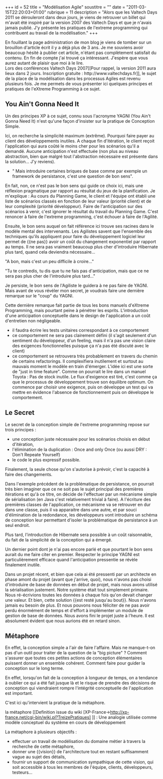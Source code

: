 +++
id = 52
title = "Modélisation Agile"
soustitre = ""
date = "2011-03-15T22:20:03+01:00"
rubrique = 11
description = "Alors que les Valtech Days 2011 se dérouleront dans deux jours, je viens de retrouver un billet qui m'avait été inspiré par la version 2007 des Valtech Days et que je n'avais jamais publié. J'y présente les pratiques de l'extreme programming qui contribuent au travail de la modélisation."
+++

<div class="chapo">En fouillant la page administration de mon blog je viens de tomber sur un brouillon d'article écrit il y a déjà plus de 3 ans. Je me souviens avoir beaucoup hésité à publier cet article, n'étant pas complètement satisfait du contenu. En fin de compte j'ai trouvé ça intéressant. J'espère que vous aurez autant de plaisir que moi à le lire.</div>
Lors des conférences Valtech Days 2007[[Pour rappel, la version 2011 aura lieux dans 2 jours. Inscription gratuite : http://www.valtechdays.fr]], le sujet de la place de la modélisation dans les processus Agiles est revenu plusieurs fois. Je me permets de vous présenter ici quelques principes et pratiques de l'eXtreme Programming à ce sujet.

## You Ain't Gonna Need It
Un des principes XP à ce sujet, connu sous l'acronyme YAGNI (You Ain't Gonna Need It) n'est qu'une façon d'insister sur la pratique de Conception Simple.

Ici, on recherche la simplicité maximum (extrême). Pourquoi faire payer au client des développements inutiles. A chaque fin d'itération, le client reçoit l'application qui aura coûté le moins cher pour les scénarios qu'il a demandé. Aucune anticipation n'est effectuée (non plus au niveau abstraction, bien que malgré tout l'abstraction nécessaire est présente dans la solution... J'y reviens).

- " Mais introduire certaines briques de base comme par exemple un framework de persistance, c'est une question de bon sens".

En fait, non, ce n'est pas le bon sens qui guide ce choix ici, mais une réflexion pragmatique par rapport au résultat du jeux de la planification.
Je m'explique :
Au cours du Planning Game, le client et l'équipe ont établi une liste de scénarios classés en fonction de leur valeur (priorité client) et de leur complexité (priorité développeur). Faire de l'anticipation sur des scénarios à venir, c'est ignorer le résultat du travail du Planning Game. C'est renoncer à faire de l'extreme programming, c'est échouer à faire de l'Agilité. 

Ensuite, le bon sens auquel on fait référence ici trouve ses racines dans le modèle mental des intervenants. Les Agilistes savent que l'ensemble des techniques qu'ils appliquent pour faire du développement logiciel leur permet de {{ne pas}} avoir un coût du changement exponentiel par rapport au temps. Il ne sera pas vraiment beaucoup plus cher d'introduire Hibernate plus tard, quand cela deviendra nécessaire... 

"A bon, mais c'est un peu difficile à croire..."

"Tu te contredis, tu dis que tu ne fais pas d'anticipation, mais que ce ne sera pas plus cher de l'introduire plus tard..."

Je persiste, le bon sens de l'Agiliste le guidera à ne pas faire de YAGNI. 
Mais avant de vous révéler mon secret, je voudrais faire une dernière remarque sur le "coup" du YAGNI.

Cette dernière remarque fait partie de tous les bons manuels d'eXtreme Programming, mais pourtant peine à pénétrer les esprits. L'introduction d'une anticipation conceptuelle dans le design de l'application a un coût d'entretien non négligeable. 
- il faudra écrire les tests unitaires correspondant à ce comportement
- ce comportement ne sera pas clairement défini (il s'agit seulement d'un sentiment du développeur, d'un feeling, mais il n'a pas une vision claire des exigences fonctionnelles puisque ça n'a pas été discuté avec le client)
- ce comportement se retrouvera très probablement en travers du chemin de certains refactorings. Il complexifiera inutilement et surtout au mauvais moment le modèle en train d'émerger.
L'idée ici est une sorte de "just in time feature". Comme on pourrait le lire dans un manuel Toyota : Pas de stock inutile. Le flux d'exigence est tiré, c'est comme ça que le processus de développement trouve son équilibre optimum. On commence par choisir une exigence, puis on développe un test qui va mettre en évidence l'absence de fonctionnement puis on développe le comportement.

## Le Secret
Le secret de la conception simple de l'extreme programming repose sur trois principes :

- une conception juste nécessaire pour les scénarios choisis en début d'itération,
- l'élimination de la duplication : Once and only Once (ou aussi DRY : Don't Repeate Yourself)
- le code le plus expressif possible.


Finalement, la seule chose qu'on s'autorise à prévoir, c'est la capacité à faire des changements. 

Dans l'exemple précédent de la problématique de persistance, on pourrait très bien imaginer que ce ne soit pas le sujet principal des premières itérations et qu'à ce titre, on décide de l'effectuer par un mécanisme simple de sérialisation (en Java c'est relativement trivial à faire). A l'écriture des premières classes de l'application, ce mécanisme va se retrouver en dur dans une classe, puis il va apparaitre dans une autre, et par souci d'élimination de la redondance, les développeurs vont introduire un schéma de conception leur permettant d'isoler la problématique de persistance à un seul endroit.

Plus tard, l'introduction de Hibernate sera possible à un coût raisonnable, du fait de la simplicité de la conception qui a émergé.

Un dernier point dont je n'ai pas encore parlé et que pourtant le bon sens aurait du me faire citer en premier. Respecter le principe YAGNI est particulièrement efficace quand l'anticipation pressentie se révèle finalement inutile.

Dans un projet récent, et bien que cela ai été pressenti par un architecte en phase amont du projet (avant que j'arrive, quoi), nous n'avons pas choisi d'introduire de base de données en début de projet, mais nous avons utilisé la sérialisation justement. Notre système était tout simplement primaire. Nous ré-écrivions toutes les données à chaque fois qu'on devait changer une valeur.
Et bien, cette solution {{est resté jusqu'au bout}}. Nous n'avons jamais eu besoin de plus. Et nous pouvons nous féliciter de ne pas avoir perdu énormément de temps et d'effort à implémenter un module de gestion de base de données. Nous avons fini le projet juste à l'heure. Il est absolument évident que nous aurions été en retard sinon.

## Métaphore

En effet, la conception simple a l'air de faire l'affaire. Mais ne manque-t-on pas d'un outil pour traiter de la question de la "big picture" ? Comment s'assurer que toutes ces petites actions de conception élémentaires puissent donner un ensemble cohérent. Comment faire pour guider la conception sur le long terme. 

En effet, lorsqu'on fait de la conception à longueur de temps, on a tendance à oublier ce qui a été fait jusque là et le risque de prendre des décisions de conception qui viendraient rompre l'intégrité conceptuelle de l'application est important. 

C'est ici qu'intervient la pratique de la métaphore.

la métaphore [[Definition issue du wiki [XP-France->http://xp-france.net/cgi-bin/wiki.pl?TreizePratiques] ]] : Une analogie utilisée comme modèle conceptuel du système en cours de développement

La métaphore à plusieurs objectifs :
- effectuer un travail de modélisation du domaine métier à travers la recherche de cette métaphore,
- donner une {{vision}} de l'architecture tout en restant suffisamment vague au sujet des détails,
- fournir un support de communication sympathique de cette vision, qui soit accessible à tous les membres de l'équipe, clients, développeurs, testeurs...